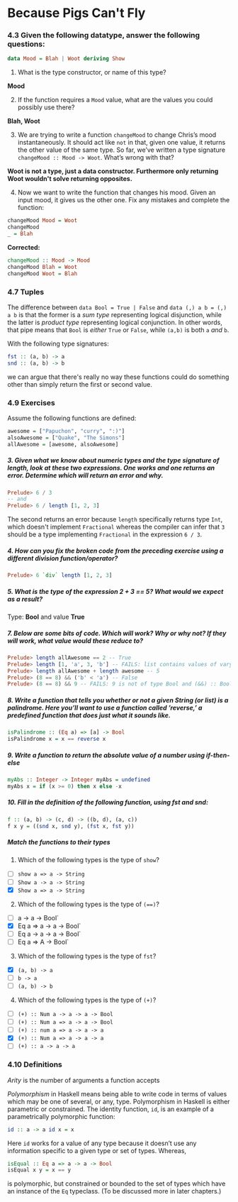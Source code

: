 # Because Pigs Can't Fly

### 4.3 Given the following datatype, answer the following questions:

```haskell
data Mood = Blah | Woot deriving Show
```

1. What is the type constructor, or name of this type?

  **Mood**

2. If the function requires a `Mood` value, what are the values you could possibly use there?

  **Blah, Woot**

3. We are trying to write a function `changeMood` to change Chris’s mood instantaneously. It should act like `not` in that, given one value, it returns the other value of the same type. So far, we’ve written a type signature `changeMood :: Mood -> Woot`. What’s wrong with that?

  **Woot is not a type, just a data constructor. Furthermore only returning Woot wouldn't solve returning opposites.**

4. Now we want to write the function that changes his mood. Given an input mood, it gives us the other one. Fix any mistakes and complete the function:

  ```haskell
  changeMood Mood = Woot
  changeMood
  _ = Blah
  ```
  **Corrected:**
  ```haskell
  changeMood :: Mood -> Mood
  changeMood Blah = Woot
  changeMood Woot = Blah
  ```

### 4.7 Tuples

The difference between `data Bool = True | False` and `data (,) a b = (,) a b` is that the former is a *sum type* representing logical disjunction, while the latter is *product type* representing logical conjunction. In other words, that pipe means that `Bool` is *either* `True` or `False`, while `(a,b)` is both `a` *and* `b`.

With the following type signatures:
```haskell
fst :: (a, b) -> a
snd :: (a, b) -> b
```
we can argue that there's really no way these functions could do something other than simply return the first or second value.

### 4.9 Exercises
Assume the following functions are defined:
```haskell
awesome = ["Papuchon", "curry", ":)"]
alsoAwesome = ["Quake", "The Simons"]
allAwesome = [awesome, alsoAwesome]
```

##### 3. Given what we know about numeric types and the type signature of length, look at these two expressions. One works and one returns an error. Determine which will return an error and why.
```haskell
Prelude> 6 / 3
-- and
Prelude> 6 / length [1, 2, 3]
```
The second returns an error because `length` specifically returns type `Int`, which doesn't implement `Fractional` whereas the compiler can infer that `3` should be a type implementing `Fractional` in the expression `6 / 3`.

##### 4. How can you fix the broken code from the preceding exercise using a different division function/operator?
```haskell
Prelude> 6 `div` length [1, 2, 3]
```

##### 5. What is the type of the expression 2 + 3 == 5? What would we expect as a result?
Type: **Bool** and value **True**

##### 7. Below are some bits of code. Which will work? Why or why not? If they will work, what value would these reduce to?
```haskell
Prelude> length allAwesome == 2 -- True
Prelude> length [1, 'a', 3, 'b'] -- FAILS: list contains values of varying type
Prelude> length allAwesome + length awesome -- 5
Prelude> (8 == 8) && ('b' < 'a') -- False
Prelude> (8 == 8) && 9 -- FAILS: 9 is not of type Bool and (&&) :: Bool -> Bool -> Bool
```

##### 8. Write a function that tells you whether or not a given String (or list) is a palindrome. Here you’ll want to use a function called ’reverse,’ a predefined function that does just what it sounds like.
```haskell
isPalindrome :: (Eq a) => [a] -> Bool
isPalindrome x = x == reverse x
```

##### 9. Write a function to return the absolute value of a number using if-then-else
```haskell
myAbs :: Integer -> Integer myAbs = undefined
myAbs x = if (x >= 0) then x else -x
```

##### 10. Fill in the definition of the following function, using fst and snd:
```haskell
f :: (a, b) -> (c, d) -> ((b, d), (a, c))
f x y = ((snd x, snd y), (fst x, fst y))
```

##### Match the functions to their types
1. Which of the following types is the type of `show`?
 - [ ] `show a => a -> String`
 - [ ] `Show a -> a -> String`
 - [x] `Show a => a -> String`

2. Which of the following types is the type of `(==)`?
 - [ ] a -> a -> Bool`
 - [x] Eq a => a -> a -> Bool`
 - [ ] Eq a -> a -> a -> Bool`
 - [ ] Eq a => A -> Bool`

3. Which of the following types is the type of `fst`?
 - [x] `(a, b) -> a`
 - [ ] `b -> a`
 - [ ] `(a, b) -> b`

4. Which of the following types is the type of `(+)`?
 - [ ] `(+) :: Num a -> a -> a -> Bool`
 - [ ] `(+) :: Num a => a -> a -> Bool`
 - [ ] `(+) :: num a => a -> a -> a`
 - [x] `(+) :: Num a => a -> a -> a`
 - [ ] `(+) :: a -> a -> a`

### 4.10 Definitions

*Arity* is the number of arguments a function accepts

*Polymorphism* in Haskell means being able to write code in terms of values which may be one of several, or any, type.
Polymorphism in Haskell is either parametric or constrained.
The identity function, `id`, is an example of a parametrically polymorphic function:
```haskell
id :: a -> a id x = x
```
Here `id` works for a value of any type because it doesn’t use any information specific to a given type or set of types.
Whereas,
```haskell
isEqual :: Eq a => a -> a -> Bool
isEqual x y = x == y
```
is polymorphic, but constrained or bounded to the set of types which have an instance of the `Eq` typeclass.
(To be discussed more in later chapters.)
